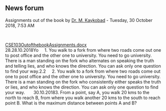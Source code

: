 <h2>News forum</h2><a href="https://moodle.cse.buet.ac.bd/user/view.php?id=20&course=382"></a>
Assignments out of the book
by <a href="https://moodle.cse.buet.ac.bd/user/view.php?id=20&course=382">Dr. M. Kaykobad</a> - Tuesday, 30 October 2018, 7:53 AM


 

<a href="file%5CCSE103OutofthebookAssignments.docx"></a> <a href="file%5CCSE103OutofthebookAssignments.docx">CSE103OutofthebookAssignments.docx</a><br />
28.28.10.2018Yo     1. You walk to a fork from where two roads come out one to post office and the other one to university. You need to go university. There is a man standing on the fork who alternates on speaking the truth and telling lies, and who knows the direction. You can ask only one question to find your way.2.2     2. You walk to a fork from where two roads come out one to post office and the other one to university. You need to go university. There is a man standing on the fork who consistently either speaks the truth or lies, and who knows the direction. You can ask only one question to find your way.       30.10.20183. From a point, say A, you walk 20 kms to the north to reach B, from where you walk another 20 kms to the south to reach point B. What is the maximum distance between points A and B?    






